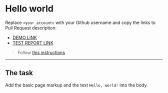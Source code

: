 # Hello world
Replace `<your_account>` with your Github username and copy the links to Pull Request description:
- [DEMO LINK](https://Yuliia-Hrinchenko.github.io/layout_hello-world/)
- [TEST REPORT LINK](https://Yuliia-Hrinchenko.github.io/layout_hello-world/report/html_report/)

> Follow [this instructions](https://mate-academy.github.io/layout_task-guideline/#how-to-solve-the-layout-tasks-on-github)
___

## The task
Add the basic page markup and the text `Hello, world!` into the body.
